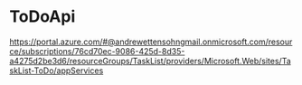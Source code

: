 # ToDoApi

https://portal.azure.com/#@andrewettensohngmail.onmicrosoft.com/resource/subscriptions/76cd70ec-9086-425d-8d35-a4275d2be3d6/resourceGroups/TaskList/providers/Microsoft.Web/sites/TaskList-ToDo/appServices
